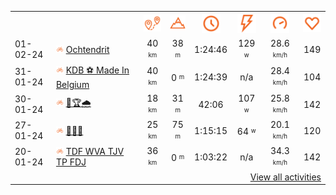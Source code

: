 <table>
    <tr>
        <th></th>
        <th></th>
        <th align="center"><img src="https://raw.githubusercontent.com/robiningelbrecht/strava-activities/master/public/distance.svg" width="30" alt="distance" title="distance"/></th>
        <th align="center"><img src="https://raw.githubusercontent.com/robiningelbrecht/strava-activities/master/public/elevation.svg" width="30" alt="elevation" title="elevation"/></th>
        <th align="center"><img src="https://raw.githubusercontent.com/robiningelbrecht/strava-activities/master/public/time.svg" width="30" alt="time" title="time"/></th>
        <th align="center"><img src="https://raw.githubusercontent.com/robiningelbrecht/strava-activities/master/public/average-watt.svg" width="30" alt="average watts" title="average watts"/></th>
        <th align="center"><img src="https://raw.githubusercontent.com/robiningelbrecht/strava-activities/master/public/average-speed.svg" width="30" alt="average speed" title="average speed"/></th>
        <th align="center"><img src="https://raw.githubusercontent.com/robiningelbrecht/strava-activities/master/public/heart-rate.svg" width="30" alt="average heart rate" title="average heart rate"/></th>
    </tr>
            <tr>
            <td>01-02-24</td>
            <td>
                <img src="https://raw.githubusercontent.com/robiningelbrecht/strava-activities/master/public/activity-ride.svg" width="12" alt="Ochtendrit" title="Ochtendrit"/>
<a href="https://www.strava.com/activities/10672364556" title="Kcal: 999 | Gear: None ">Ochtendrit</a>
            </td>
            <td align="center">40 <sup><sub>km</sub></sup></td>
            <td align="center">38 <sup><sub>m</sub></sup></td>
            <td align="center">1:24:46</td>
            <td align="center">129 <sup><sub>w</sub></sup></td>
            <td align="center">28.6 <sup><sub>km/h</sub></sup></td>
            <td align="center">149</td>
        </tr>
            <tr>
            <td>31-01-24</td>
            <td>
                <img src="https://raw.githubusercontent.com/robiningelbrecht/strava-activities/master/public/activity-ride.svg" width="12" alt="KDB ⚽ Made In Belgium" title="KDB ⚽ Made In Belgium"/>
<a href="https://www.strava.com/activities/10670539389" title="Kcal: 427 | Gear: None ">KDB ⚽ Made In Belgium</a>
            </td>
            <td align="center">40 <sup><sub>km</sub></sup></td>
            <td align="center">0 <sup><sub>m</sub></sup></td>
            <td align="center">1:24:39</td>
            <td align="center">n/a</td>
            <td align="center">28.4 <sup><sub>km/h</sub></sup></td>
            <td align="center">104</td>
        </tr>
            <tr>
            <td>30-01-24</td>
            <td>
                <img src="https://raw.githubusercontent.com/robiningelbrecht/strava-activities/master/public/activity-ride.svg" width="12" alt="🎾🏆🌧️" title="🎾🏆🌧️"/>
<a href="https://www.strava.com/activities/10663272776" title="Kcal: 500 | Gear: None ">🎾🏆🌧️</a>
            </td>
            <td align="center">18 <sup><sub>km</sub></sup></td>
            <td align="center">31 <sup><sub>m</sub></sup></td>
            <td align="center">42:06</td>
            <td align="center">107 <sup><sub>w</sub></sup></td>
            <td align="center">25.8 <sup><sub>km/h</sub></sup></td>
            <td align="center">142</td>
        </tr>
            <tr>
            <td>27-01-24</td>
            <td>
                <img src="https://raw.githubusercontent.com/robiningelbrecht/strava-activities/master/public/activity-ride.svg" width="12" alt="🍋🍋🍋" title="🍋🍋🍋"/>
<a href="https://www.strava.com/activities/10643552667" title="Kcal: 572 | Gear: None ">🍋🍋🍋</a>
            </td>
            <td align="center">25 <sup><sub>km</sub></sup></td>
            <td align="center">75 <sup><sub>m</sub></sup></td>
            <td align="center">1:15:15</td>
            <td align="center">64 <sup><sub>w</sub></sup></td>
            <td align="center">20.1 <sup><sub>km/h</sub></sup></td>
            <td align="center">120</td>
        </tr>
            <tr>
            <td>20-01-24</td>
            <td>
                <img src="https://raw.githubusercontent.com/robiningelbrecht/strava-activities/master/public/activity-ride.svg" width="12" alt="TDF WVA TJV TP FDJ" title="TDF WVA TJV TP FDJ"/>
<a href="https://www.strava.com/activities/10594640287" title="Kcal: 677 | Gear: None ">TDF WVA TJV TP FDJ</a>
            </td>
            <td align="center">36 <sup><sub>km</sub></sup></td>
            <td align="center">0 <sup><sub>m</sub></sup></td>
            <td align="center">1:03:22</td>
            <td align="center">n/a</td>
            <td align="center">34.3 <sup><sub>km/h</sub></sup></td>
            <td align="center">142</td>
        </tr>
                <tr>
            <td colspan="8" align="right"><a href="https://github.com/robiningelbrecht/strava-activities#activities">View all activities</a></td>
        </tr>
    </table>
